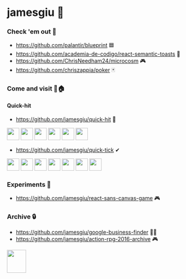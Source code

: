 
# jamesgiu 👋 

### Check 'em out 👀
* https://github.com/palantir/blueprint 🟦
* https://github.com/academia-de-codigo/react-semantic-toasts 🍞
* https://github.com/ChrisNeedham24/microcosm 🎮
* https://github.com/chriszappia/poker 🃏

### Come and visit 🚪🏠
#### Quick-hit
* https://github.com/jamesgiu/quick-hit 🏓
<p>
<img height="32" width="32" src="https://img.icons8.com/color/2x/npm.png" />
<img height="32" width="32" src="https://img.icons8.com/color/2x/firebase.png" />
<img height="32" width="32" src="https://img.icons8.com/bubbles/2x/react.png" />
<img height="32" width="32" src="https://img.icons8.com/color/2x/google-logo.png" />
<img height="32" width="32" src="https://img.icons8.com/fluency/2x/typescript--v2.png" />
<img height="32" width="32" src="https://react.semantic-ui.com/logo.png" />
</p>

* https://github.com/jamesgiu/quick-tick ✔ 
<p>
<img height="32" width="32" src="https://img.icons8.com/color/2x/npm.png" />
<img height="32" width="32" src="https://vitejs.dev/logo-with-shadow.png" />
<img height="32" width="32" src="https://img.icons8.com/bubbles/2x/react.png" />
<img height="32" width="32" src="https://img.icons8.com/color/2x/google-logo.png" />
<img height="32" width="32" src="https://img.icons8.com/fluency/2x/typescript--v2.png" />
<img height="32" width="32" src="https://user-images.githubusercontent.com/13777223/194072705-be483e71-8272-40a4-b167-7e55a3410c0b.png" />
<img height="32" width="32" src="https://play-lh.googleusercontent.com/pjUulZ-Vdo7qPKxk3IRhnk8SORPlgSydSyYEjm7fGcoXO8wDyYisWXwQqEjMryZ_sqK2=w240-h480-rw" />
</p>

### Experiments 🔬
* https://github.com/jamesgiu/react-sans-canvas-game 🎮

### Archive 🔒
* https://github.com/jamesgiu/google-business-finder 👨‍💼
* https://github.com/jamesgiu/action-rpg-2016-archive 🎮

<img src="https://media.tenor.com/fAQ4mdg7iz4AAAAj/pixel-cat.gif" width="50" height="60"/>
